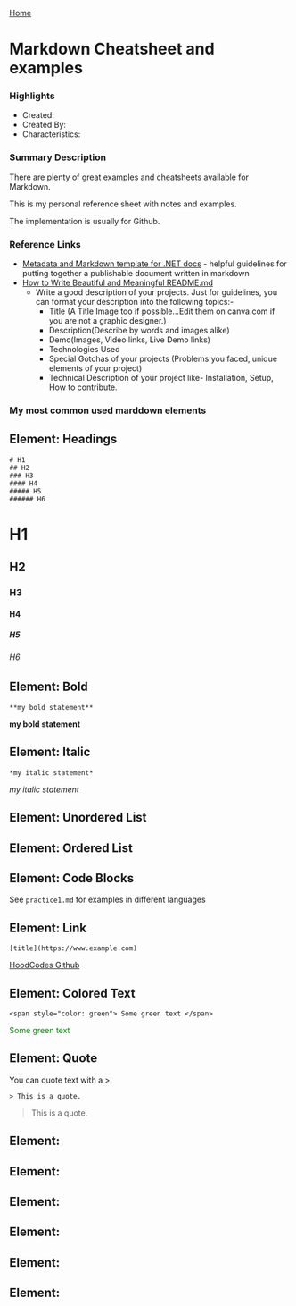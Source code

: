 [Home](../)

# Markdown Cheatsheet and examples

### Highlights

- Created:
- Created By:
- Characteristics:

### Summary Description

There are plenty of great examples and cheatsheets available for Markdown.

This is my personal reference sheet with notes and examples.

The implementation is usually for Github.

### Reference Links

- [Metadata and Markdown template for .NET docs](https://docs.microsoft.com/en-us/contribute/dotnet/dotnet-style-guide) - helpful guidelines for putting together a publishable document written in markdown
- [How to Write Beautiful and Meaningful README.md](https://medium.com/@silentlad/how-to-write-beautiful-and-meaningful-readme-md-for-your-next-project-897045e3f991)
  - Write a good description of your projects. Just for guidelines, you can format your description into the following topics:-
    - Title (A Title Image too if possible…Edit them on canva.com if you are not a graphic designer.)
    - Description(Describe by words and images alike)
    - Demo(Images, Video links, Live Demo links)
    - Technologies Used
    - Special Gotchas of your projects (Problems you faced, unique elements of your project)
    - Technical Description of your project like- Installation, Setup, How to contribute.

### My most common used marddown elements

## Element: Headings

```
# H1
## H2
### H3
#### H4
##### H5
###### H6
```

# H1

## H2

### H3

#### H4

##### H5

###### H6

## Element: Bold

`**my bold statement**`

**my bold statement**

## Element: Italic

`*my italic statement*`

_my italic statement_

## Element: Unordered List

## Element: Ordered List

## Element: Code Blocks

See `practice1.md` for examples in different languages

## Element: Link

`[title](https://www.example.com)`

[HoodCodes Github](https://www.github.com/hoodcodes)

## Element: Colored Text

```
<span style="color: green"> Some green text </span>
```

<span style="color: green"> Some green text </span>

## Element: Quote

You can quote text with a >.

`> This is a quote.`

> This is a quote.

## Element:

## Element:

## Element:

## Element:

## Element:

## Element:
